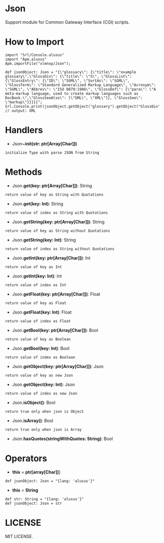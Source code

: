 # Json
Support module for Common Gateway Interface (CGI) scripts.

# How to Import
```
import "Srl/Console.alusus"
import "Apm.alusus"
Apm.importFile("xlmnxp/Json");

def jsonObject: Json = "{\"glossary\": {\"title\": \"example glossary\",\"GlossDiv\": {\"title\": \"S\", \"GlossList\": {\"GlossEntry\": {\"ID\": \"SGML\",	\"SortAs\": \"SGML\", \"GlossTerm\": \"Standard Generalized Markup Language\", \"Acronym\": \"SGML\", \"Abbrev\": \"ISO 8879:1986\", \"GlossDef\": {\"para\": \"A meta-markup language, used to create markup languages such as DocBook.\",\"GlossSeeAlso\": [\"GML\", \"XML\"]}, \"GlossSee\": \"markup\"}}}}}";
Srl.Console.print(jsonObject.getObject("glossary").getObject("GlossDiv").getObject("GlossList").getObject("GlossEntry").getObject("GlossDef").getObject("GlossSeeAlso").getString(1)); // output: XML
```

# Handlers
- Json~**init(str: ptr[Array[Char]])**<br>
```
initialize Type with parse JSON from String
```

# Methods
- Json.**get(key: ptr[Array[Char]])**: String<br>
```
return value of key as String with Quotations
```
- Json.**get(key: Int)**: String<br>
```
return value of index as String with Quotations
```

- Json.**getString(key: ptr[Array[Char]])**: String<br>
```
return value of key as String without Quotations
```
- Json.**getString(key: Int)**: String<br>
```
return value of index as String without Quotations
```

- Json.**getInt(key: ptr[Array[Char]])**: Int<br>
```
return value of key as Int
```
- Json.**getInt(key: Int)**: Int<br>
```
return value of index as Int
```

- Json.**getFloat(key: ptr[Array[Char]])**: Float<br>
```
return value of key as Float
```
- Json.**getFloat(key: Int)**: Float<br>
```
return value of index as Float
```

- Json.**getBool(key: ptr[Array[Char]])**: Bool<br>
```
return value of key as Boolean
```
- Json.**getBool(key: Int)**: Bool<br>
```
return value of index as Boolean
```

- Json.**getObject(key: ptr[Array[Char]])**: Json<br>
```
return value of key as new Json
```
- Json.**getObject(key: Int)**: Json<br>
```
return value of index as new Json
```

- Json.**isObject()**: Bool<br>
```
return true only when json is Object
```
- Json.**isArray()**: Bool<br>
```
return true only when json is Array
```

- Json.**hasQuotes(stringWithQuotes: String)**: Bool<br>

# Operators
- **this** = **ptr[array[Char]]**]
```
def jsonObject: Json = "{lang: 'alusus'}"
```
- **this** = **String**
```
def str: String = "{lang: 'alusus'}"
def jsonObject: Json = str
```

# LICENSE
MIT LICENSE.